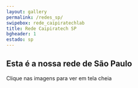 ```yaml
---
layout: gallery
permalink: /redes_sp/
swipebox: rede_caipiratechlab
title: Rede Caipiratech SP
bgheader: 1
estado: sp
---
```


## Esta é a nossa rede de São Paulo

Clique nas imagens para ver em tela cheia


